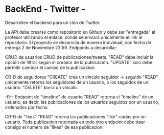 # BackEnd - Twitter -
Desarrollen el backend para un clon de Twitter.

La API debe crearse como repositorio en Github y debe ser "entregada" al profesor utilizando el enlace, donde se enviará unicamente el link al repositorio.
El proyecto se desarrolla de manera individual, con fecha de entrega 2 de Noviembre 23:59.
Endpoints a desarrollar:

CRUD de usuarios
CRUD de publicaciones/tweets.
"READ" debe incluir la opción de filtrar según el creador de la publicación.
"UPDATE" solo debe permitir cambiar el cuerpo de la publicacion.

CR-D de seguidores
"CREATE" crea un vinculo seguidor -> seguido
"READ" unicamente retorna los seguidores de un usuario, o los seguidos de un usuario.
"DELETE" borra un vinculo.

-R-- Endpoint de "timeline" de usuario
"READ" retorna el "timeline" de un usuario, es decir, las publicaciones de los usuarios seguidos por un usuario, ordenados por fecha.

CR-D de "likes" 
"READ" retorna las publicaciones "like"-eadas por un usuario.
Toda publicacion retornada en todo otro endpoint debe traer consigo el numero de "likes" de esa publicacion.
